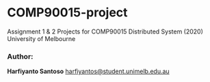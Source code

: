 # COMP90015-project
Assignment 1 &amp; 2 Projects for COMP90015 Distributed System (2020)
University of Melbourne

### Author:

**Harfiyanto Santoso**
harfiyantos@student.unimelb.edu.au
